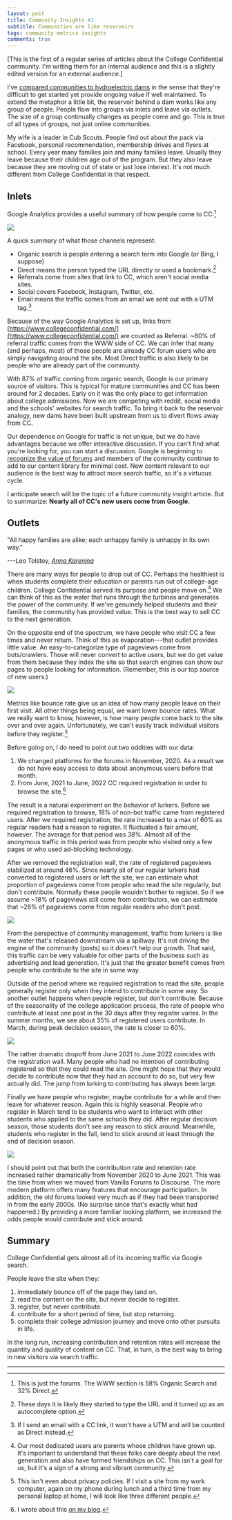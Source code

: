 ```yaml
---
layout: post
title: Community Insights #1
subtitle: Communities are like reservoirs
tags: community metrics insights
comments: true
---
```


[This is the first of a regular series of articles about the College
Confidential community. I'm writing them for an internal audience and
this is a slightly edited version for an external audience.]

I've [compared communities to hydroelectric
dams](https://jlericson.com/2021/03/23/2021_CMX_report.html) in the
sense that they're difficult to get started yet provide ongoing value if
well maintained. To extend the metaphor a little bit, the reservoir
behind a dam works like any group of people. People flow into groups via
inlets and leave via outlets. The size of a group continually changes as
people come and go. This is true of all types of groups, not just online
communities.

My wife is a leader in Cub Scouts. People find out about the pack via
Facebook, personal recommendation, membership drives and flyers at
school. Every year many families join and many families leave. Usually
they leave because their children age out of the program. But they also
leave because they are moving out of state or just lose interest. It's
not much different from College Confidential in that respect.

## Inlets

Google Analytics provides a useful summary of how people come to
CC:[^1]

![](/images/cc_channels.png)

A quick summary of what those channels represent:

-   Organic search is people entering a search term into Google (or
    Bing, I suppose)
-   Direct means the person typed the URL directly or used a
    bookmark.[^2]
-   Referrals come from sites that link to CC, which aren't social media
    sites.
-   Social covers Facebook, Instagram, Twitter, etc.
-   Email means the traffic comes from an email we sent out with a UTM
    tag.[^3]

Because of the way Google Analytics is set up, links from
[https://www.collegeconfidential.com/](https://www.collegeconfidential.com/)
are counted as Referral. \~80% of referral traffic comes from the WWW
side of CC. We can infer that many (and perhaps, most) of those people
are already CC forum users who are simply navigating around the site.
Most Direct traffic is also likely to be people who are already part of
the community.

With 87% of traffic coming from organic search, Google is our primary
source of visitors. This is typical for mature communities and CC has
been around for 2 decades. Early on it was the only place to get
information about college admissions. Now we are competing with reddit,
social media and the schools' websites for search traffic. To bring it
back to the reservoir analogy, new dams have been built upstream from us
to divert flows away from CC.

Our dependence on Google for traffic is not unique, but we do have
advantages because we offer interactive discussion. If you can't find
what you\'re looking for, you can start a discussion. Google is
beginning to [recognize the value of
forums](https://blog.google/products/search/google-search-discussions-forums-news/)
and members of the community continue to add to our content library for
minimal cost. New content relevant to our audience is the best way to
attract more search traffic, so it's a virtuous cycle.

I anticipate search will be the topic of a future community insight
article. But to summarize: **Nearly all of CC's new users come from
Google.**

## Outlets

"All happy families are alike; each unhappy family is unhappy in its own
way."

---Leo Tolstoy, [*Anna
Karenina*](https://en.wikipedia.org/wiki/Anna_Karenina_principle)

There are many ways for people to drop out of CC. Perhaps the healthiest
is when students complete their education or parents run out of
college-age children. College Confidential served its purpose and people
move on.[^4] We can think of this as the water that runs through the
turbines and generates the power of the community. If we've genuinely
helped students and their families, the community has provided value.
This is the best way to sell CC to the next generation.

On the opposite end of the spectrum, we have people who visit CC a few
times and never return. Think of this as evaporation---that outlet
provides little value. An easy-to-categorize type of pageviews come from
bots/crawlers. Those will never convert to active users, but we do get
value from them because they index the site so that search engines can
show our pages to people looking for information. (Remember, this is our
top source of new users.)

![](/images/cc_pageviews.png)

Metrics like bounce rate give us an idea of how many people leave on
their first visit. All other things being equal, we want lower bounce
rates. What we really want to know, however, is how many people come
back to the site over and over again. Unfortunately, we can't easily
track individual visitors before they register.[^5]

Before going on, I do need to point out two oddities with our data:

1.  We changed platforms for the forums in November, 2020. As a result
    we do not have easy access to data about anonymous users before that
    month.
2.  From June, 2021 to June, 2022 CC required registration in order to
    browse the site.[^6]

The result is a natural experiment on the behavior of lurkers. Before we
required registration to browse, 18% of non-bot traffic came from
registered users. After we required registration, the rate
increased to a max of 60% as regular readers had a reason to register.
It fluctuated a fair amount, however. The average for that period was
38%. Almost all of the anonymous traffic in this period was from people
who visited only a few pages or who used ad-blocking technology.

After we removed the registration wall, the rate of registered pageviews
stabilized at around 46%. Since nearly all of our regular lurkers had
converted to registered users or left the site, we can estimate what
proportion of pageviews come from people who read the site regularly,
but don't contribute. Normally these people wouldn't bother to register.
So if we assume \~18% of pageviews still come from contributors, we can
estimate that \~28% of pageviews come from regular readers who don't
post.

![](/images/cc_registered_traffic.png)

From the perspective of community management, traffic from lurkers is
like the water that's released downstream via a spillway. It's not
driving the engine of the community (posts) so it doesn't help our
growth. That said, this traffic can be very valuable for other parts of
the business such as advertising and lead generation. It's just that the
greater benefit comes from people who contribute to the site in some
way.

Outside of the period where we required registration to read the site,
people generally register only when they intend to contribute in some
way. So another outlet happens when people register, but don't
contribute. Because of the seasonality of the college application
process, the rate of people who contribute at least one post in the 30
days after they register varies. In the summer months, we see
about 35% of registered users contribute. In March, during peak decision
season, the rate is closer to 60%.

![](/images/CC_contribution_rate.png)

The rather dramatic dropoff from June 2021 to June 2022 coincides with
the registration wall. Many people who had no intention of contributing
registered so that they could read the site. One might hope that they
would decide to contribute now that they had an account to do so, but
very few actually did. The jump from lurking to contributing has always
been large.

Finally we have people who register, maybe contribute for a while and
then leave for whatever reason. Again this is highly seasonal. People
who register in March tend to be students who want to interact with
other students who applied to the same schools they did. After regular
decision season, those students don't see any reason to stick around.
Meanwhile, students who register in the fall, tend to stick around at
least through the end of decision season.


![](/images/CC_retention_rate.png)


I should point out that both the contribution rate and retention rate
increased rather dramatically from November 2020 to June 2021. This was
the time from when we moved from Vanilla Forums to Discourse. The more
modern platform offers many features that encourage participation. In
addition, the old forums looked very much as if they had been
transported in from the early 2000s. (No surprise since that's exactly
what had happened.) By providing a more familiar looking platform, we
increased the odds people would contribute and stick around.

## Summary

College Confidential gets almost all of its incoming traffic via Google
search.

People leave the site when they:

1.  immediately bounce off of the page they land on.
2.  read the content on the site, but never decide to register.
3.  register, but never contribute.
4.  contribute for a short period of time, but stop returning.
5.  complete their college admission journey and move onto other
    pursuits in life.

In the long run, increasing contribution and retention rates will
increase the quantity and quality of content on CC. That, in turn, is
the best way to bring in new visitors via search traffic.

---


[^1]:  This is just the forums. The WWW section is 58% Organic Search
    and 32% Direct.

[^2]:  These days it is likely they started to type the URL and it
    turned up as an autocomplete option.

[^3]:  If I send an email with a CC link, it won't have a UTM and will
    be counted as Direct instead.

[^4]:  Our most dedicated users are parents whose children have grown
    up. It's important to understand that these folks care deeply about
    the next generation and also have formed friendships on CC. This
    isn't a goal for us, but it's a sign of a strong and vibrant
    community.

[^5]:  This isn't even about privacy policies. If I visit a site from my
    work computer, again on my phone during lunch and a third time from
    my personal laptop at home, I will look like three different people.

[^6]:  I wrote about this [on my
    blog](https://jlericson.com/2022/10/14/registration_drives.html).
